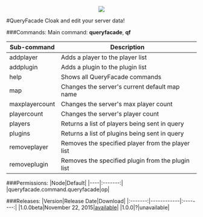 <p align="center">
  <img src="https://raw.githubusercontent.com/Gamecrafter/PocketMine-Plugins/master/QueryFacade/images/icon.png?raw=true"/>
</p>
#QueryFacade
Cloak and edit your server data!

###Commands:
Main command: **queryfacade**, **qf**

|Sub-command|Description|
|-----------|-----------|
|addplayer|Adds a player to the player list|
|addplugin|Adds a plugin to the plugin list|
|help|Shows all QueryFacade commands|
|map|Changes the server's current default map name|
|maxplayercount|Changes the server's max player count|
|playercount|Changes the server's player count|
|players|Returns a list of players being sent in query|
|plugins|Returns a list of plugins being sent in query|
|removeplayer|Removes the specified player from the player list|
|removeplugin|Removes the specified plugin from the plugin list|

###Permissions:
|Node|Default|
|----|:-------:|
|queryfacade.command.queryfacade|op|

###Releases:
|Version|Release Date|Download|
|:-------:|------------|:--------:|
|1.0.0beta|November 22, 2015|[available](https://github.com/Gamecrafter/PocketMine-Plugins/blob/master/QueryFacade/releases/QueryFacade_v1.0.0beta.phar?raw=true)|
|1.0.0|?|unavailable|
